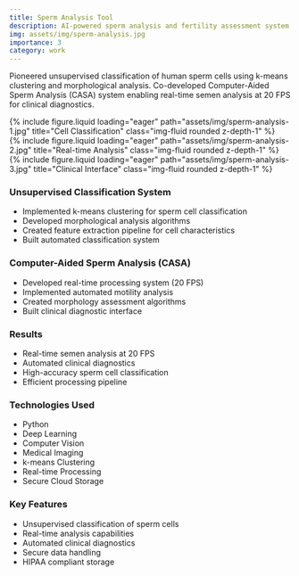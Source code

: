 ```yaml
---
title: Sperm Analysis Tool
description: AI-powered sperm analysis and fertility assessment system with real-time CASA capabilities.
img: assets/img/sperm-analysis.jpg
importance: 3
category: work
---
```


Pioneered unsupervised classification of human sperm cells using k-means clustering and morphological analysis. Co-developed Computer-Aided Sperm Analysis (CASA) system enabling real-time semen analysis at 20 FPS for clinical diagnostics.

<div class="row">
    <div class="col-sm mt-3 mt-md-0">
        {% include figure.liquid loading="eager" path="assets/img/sperm-analysis-1.jpg" title="Cell Classification" class="img-fluid rounded z-depth-1" %}
    </div>
    <div class="col-sm mt-3 mt-md-0">
        {% include figure.liquid loading="eager" path="assets/img/sperm-analysis-2.jpg" title="Real-time Analysis" class="img-fluid rounded z-depth-1" %}
    </div>
    <div class="col-sm mt-3 mt-md-0">
        {% include figure.liquid loading="eager" path="assets/img/sperm-analysis-3.jpg" title="Clinical Interface" class="img-fluid rounded z-depth-1" %}
    </div>
</div>

### Unsupervised Classification System
- Implemented k-means clustering for sperm cell classification
- Developed morphological analysis algorithms
- Created feature extraction pipeline for cell characteristics
- Built automated classification system

### Computer-Aided Sperm Analysis (CASA)
- Developed real-time processing system (20 FPS)
- Implemented automated motility analysis
- Created morphology assessment algorithms
- Built clinical diagnostic interface

### Results
- Real-time semen analysis at 20 FPS
- Automated clinical diagnostics
- High-accuracy sperm cell classification
- Efficient processing pipeline

### Technologies Used
- Python
- Deep Learning
- Computer Vision
- Medical Imaging
- k-means Clustering
- Real-time Processing
- Secure Cloud Storage

### Key Features
- Unsupervised classification of sperm cells
- Real-time analysis capabilities
- Automated clinical diagnostics
- Secure data handling
- HIPAA compliant storage 